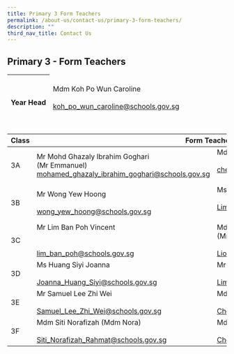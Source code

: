 ```yaml
---
title: Primary 3 Form Teachers
permalink: /about-us/contact-us/primary-3-form-teachers/
description: ""
third_nav_title: Contact Us
---
```

## **Primary 3 - Form Teachers**

<table>
<thead>
  <tr>
    <th><br><br>Year Head</th>
    <td><br>Mdm Koh Po Wun Caroline<br><br><a href="mailto:koh_po_wun_caroline@schools.gov.sg">koh_po_wun_caroline@schools.gov.sg</a></td>
  </tr>
</thead>
</table>

<br>

<table>
<thead>
  <tr>
    <th>Class</th>
    <th colspan="2">Form Teachers</th>
  </tr>
</thead>
<tbody>
  <tr>
    <td>3A</td>
    <td>Mr Mohd Ghazaly Ibrahim Goghari<br>(Mr Emmanuel)<br><a href="mailto:mohamed_ghazaly_ibrahim_goghari@schools.gov.sg">mohamed_ghazaly_ibrahim_goghari@schools.gov.sg</a><br></td>
    <td>Mdm Chew Boon Ping Janice <br><br><a href="mailto:chew_boon_ping@schools.gov.sg" target="_blank" rel="noopener noreferrer">chew_boon_ping@schools.gov.sg</a><br><br></td>
  </tr>
  <tr>
    <td>3B</td>
    <td>Mr Wong Yew Hoong <br><br><a href="mailto:wong_yew_hoong@schools.gov.sg" target="_blank" rel="noopener noreferrer">wong_yew_hoong@schools.gov.sg</a></td>
    <td>Ms Lim Mei Ling Helen<br><br><a href="mailto:Lim_Mei_Ling_Helen@schools.gov.sg" target="_blank" rel="noopener noreferrer">Lim_Mei_Ling_Helen@schools.gov.sg</a><br><br></td>
  </tr>
  <tr>
    <td>3C</td>
    <td>Mr Lim Ban Poh Vincent<br><br><br><a href="mailto:lim_ban_poh@schools.gov.sg" target="_blank" rel="noopener noreferrer">lim_ban_poh@schools.gov.sg</a><br></td>
    <td>Mdm Liow Shu Hwa <br>(Mrs Joanne Goh)<br><br><a href="mailto:Liow_Shu_Hwa@schools.gov.sg">Liow_Shu_Hwa@schools.gov.sg</a></td>
  </tr>
  <tr>
    <td>3D</td>
    <td>Ms Huang Siyi Joanna<br><br><a href="mailto:Joanna_Huang_Siyi@schools.gov.sg" target="_blank" rel="noopener noreferrer">Joanna_Huang_Siyi@schools.gov.sg</a></td>
    <td>Mr Lim Jenn Yang<br><br><a href="mailto:Lim_Jenn_Yang@schools.gov.sg">Lim_Jenn_Yang@schools.gov.sg</a></td>
  </tr>
	 <tr>
    <td>3E</td>
    <td>Mr Samuel Lee Zhi Wei<br><br><a href="mailto:Samuel_Lee_Zhi_Wei@schools.gov.sg" target="_blank" rel="noopener noreferrer">Samuel_Lee_Zhi_Wei@schools.gov.sg</a></td>
    <td>Mdm Chek Davoudou Ragmath Nissa<br><br><a href="mailto:Chek_Davoudou_Raghmath_Nissa@schools.gov.sg">Chek_Davoudou_Raghmath_Nissa@schools.gov.sg</a></td>
  </tr>
	 <tr>
    <td>3F</td>
    <td>Mdm Siti Norafizah (Mdm Nora)<br><br><a href="mailto:Siti_Norafizah_Rahmat@schools.gov.sg" target="_blank" rel="noopener noreferrer">Siti_Norafizah_Rahmat@schools.gov.sg</a></td>
    <td>Mdm Chek Davoudou Ragmath Nissa<br><br><a href="mailto:Chek_Davoudou_Raghmath_Nissa@schools.gov.sg">Chek_Davoudou_Raghmath_Nissa@schools.gov.sg</a></td>
  </tr>
</tbody>
</table>